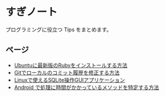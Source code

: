 # すぎノート

プログラミングに役立つ Tips をまとめます。

## ページ

- [Ubuntuに最新版のRubyをインストールする方法](./ubuntu-install-ruby)
- [Gitでローカルのコミット履歴を修正する方法](./git-modify-log)
- [Linuxで使えるSQLite操作GUIアプリケーション](./sqlitebrowser)
- [Android で処理に時間がかかっているメソッドを特定する方法](./find-slow-method)

